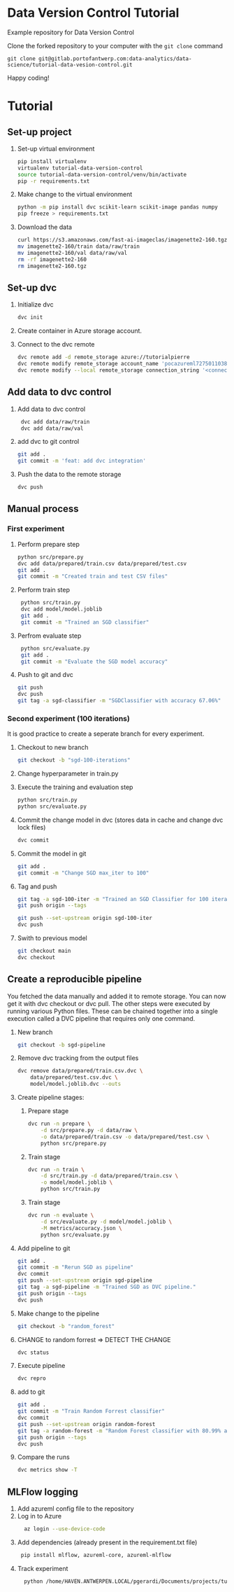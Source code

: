 # Data Version Control Tutorial

Example repository for Data Version Control

Clone the forked repository to your computer with the `git clone` command

```console
git clone git@gitlab.portofantwerp.com:data-analytics/data-science/tutorial-data-vesion-control.git
```

Happy coding!


# Tutorial

## Set-up project

1. Set-up virtual environment

    ```sh
    pip install virtualenv
    virtualenv tutorial-data-version-control
    source tutorial-data-version-control/venv/bin/activate
    pip -r requirements.txt
    ```

2. Make change to the virtual environment
    ```sh
    python -m pip install dvc scikit-learn scikit-image pandas numpy
    pip freeze > requirements.txt
    ```

3. Download the data
    ```sh
    curl https://s3.amazonaws.com/fast-ai-imageclas/imagenette2-160.tgz -O imagenette2-160.tgz
    mv imagenette2-160/train data/raw/train
    mv imagenette2-160/val data/raw/val
    rm -rf imagenette2-160
    rm imagenette2-160.tgz
    ```


## Set-up dvc

1.  Initialize dvc
    ```sh
    dvc init
    ```
2. Create container in Azure storage account.

3. Connect to the dvc remote
    ```sh
    dvc remote add -d remote_storage azure://tutorialpierre
    dvc remote modify remote_storage account_name 'pocazureml7275011038'
    dvc remote modify --local remote_storage connection_string '<connection_string>'
    ```

   
## Add data to dvc control

1. Add data to dvc control
   ```sh
    dvc add data/raw/train
    dvc add data/raw/val
    ```
2. add dvc to git control
    ```sh
    git add .
    git commit -m 'feat: add dvc integration'
    ```
    
3. Push the data to the remote storage
    ```sh
    dvc push
    ```

## Manual process
### First experiment
1. Perform prepare step
    ```sh
    python src/prepare.py
    dvc add data/prepared/train.csv data/prepared/test.csv
    git add .
    git commit -m "Created train and test CSV files"
    ```

2. Perform train step
   ```sh
    python src/train.py
    dvc add model/model.joblib
    git add .
    git commit -m "Trained an SGD classifier"
    ```

3. Perfrom evaluate step
   ```sh
    python src/evaluate.py
    git add .
    git commit -m "Evaluate the SGD model accuracy"
    ```

4. Push to git and dvc
   ```sh
   git push
   dvc push
   git tag -a sgd-classifier -m "SGDClassifier with accuracy 67.06%"
   ```

### Second experiment (100 iterations)
It is good practice to create a seperate branch for every experiment.

1. Checkout to new branch
    ```sh
    git checkout -b "sgd-100-iterations"
    ````
2. Change hyperparameter in train.py
3. Execute the training and evaluation step
    ```sh
    python src/train.py
    python src/evaluate.py
    ```
4. Commit the change model in dvc (stores data in cache and change dvc lock files)
    ```sh
    dvc commit
    ```
5. Commit the model in git
    ```sh
    git add .
    git commit -m "Change SGD max_iter to 100" 
    ```

6. Tag and push
    ```sh
    git tag -a sgd-100-iter -m "Trained an SGD Classifier for 100 iterations"
    git push origin --tags

    git push --set-upstream origin sgd-100-iter
    dvc push

    ```
7. Swith to previous model
    ```sh
    git checkout main
    dvc checkout
    ```

## Create a reproducible pipeline
You fetched the data manually and added it to remote storage. 
You can now get it with dvc checkout or dvc pull. 
The other steps were executed by running various Python files. 
These can be chained together into a single execution called a DVC pipeline that requires only one command.

1. New branch
    ```sh
    git checkout -b sgd-pipeline
    ```
2. Remove dvc tracking from the output files
    ```sh
    dvc remove data/prepared/train.csv.dvc \
        data/prepared/test.csv.dvc \
        model/model.joblib.dvc --outs
    ```
3. Create pipeline stages:
   1. Prepare stage
        ```sh
        dvc run -n prepare \
            -d src/prepare.py -d data/raw \
            -o data/prepared/train.csv -o data/prepared/test.csv \
            python src/prepare.py
        ```

    2. Train stage
        ```sh
        dvc run -n train \
            -d src/train.py -d data/prepared/train.csv \
            -o model/model.joblib \
            python src/train.py
        ```

    3. Train stage
        ```sh
        dvc run -n evaluate \
            -d src/evaluate.py -d model/model.joblib \
            -M metrics/accuracy.json \
            python src/evaluate.py
        ```
4. Add pipeline to git
    ```sh
    git add .
    git commit -m "Rerun SGD as pipeline"
    dvc commit
    git push --set-upstream origin sgd-pipeline
    git tag -a sgd-pipeline -m "Trained SGD as DVC pipeline."
    git push origin --tags
    dvc push
    ```
    
5. Make change to the pipeline
    ```sh
    git checkout -b "random_forest"
    ```

6. CHANGE to random forrest => DETECT THE CHANGE
    ```sh
    dvc status
    ```
7. Execute pipeline
    ```sh
    dvc repro
    ```

8.  add to git
    ```sh
    git add .
    git commit -m "Train Random Forrest classifier"
    dvc commit
    git push --set-upstream origin random-forest
    git tag -a random-forest -m "Random Forest classifier with 80.99% accuracy."
    git push origin --tags
    dvc push
    ```

9. Compare the runs
    ```sh
    dvc metrics show -T
    ```


## MLFlow logging

1. Add azureml config file to the repository
2. Log in to Azure
   ```sh
     az login --use-device-code
    ```
3. Add dependencies (already present in the requirement.txt file)
    ```sh
     pip install mlflow, azureml-core, azureml-mlflow
    ```
4. Track experiment
   ```sh
     python /home/HAVEN.ANTWERPEN.LOCAL/pgerardi/Documents/projects/tutorial-data-version-control/src/log_mlflow.py
    ```



